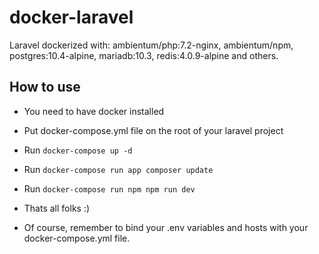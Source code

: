 # docker-laravel
Laravel dockerized with: ambientum/php:7.2-nginx, ambientum/npm, postgres:10.4-alpine, mariadb:10.3, redis:4.0.9-alpine and others.

## How to use

- You need to have docker installed
- Put docker-compose.yml file on the root of your laravel project
- Run ```docker-compose up -d```
- Run ```docker-compose run app composer update```
- Run ```docker-compose run npm npm run dev```
- Thats all folks :)

- Of course, remember to bind your .env variables and hosts with your docker-compose.yml file.
